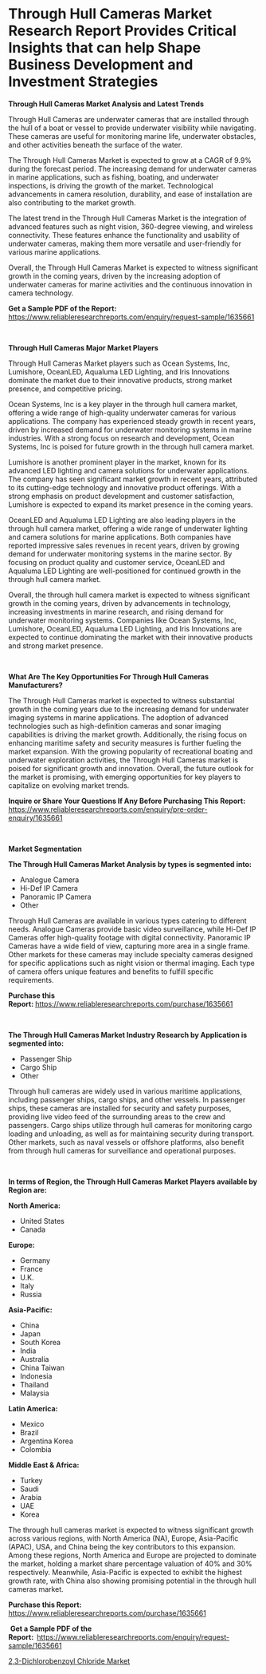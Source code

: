 <p><h1>Through Hull Cameras Market Research Report Provides Critical Insights that can help Shape Business Development and Investment Strategies</h1></p><p><strong>Through Hull Cameras Market Analysis and Latest Trends</strong></p>
<p><p>Through Hull Cameras are underwater cameras that are installed through the hull of a boat or vessel to provide underwater visibility while navigating. These cameras are useful for monitoring marine life, underwater obstacles, and other activities beneath the surface of the water.</p><p>The Through Hull Cameras Market is expected to grow at a CAGR of 9.9% during the forecast period. The increasing demand for underwater cameras in marine applications, such as fishing, boating, and underwater inspections, is driving the growth of the market. Technological advancements in camera resolution, durability, and ease of installation are also contributing to the market growth.</p><p>The latest trend in the Through Hull Cameras Market is the integration of advanced features such as night vision, 360-degree viewing, and wireless connectivity. These features enhance the functionality and usability of underwater cameras, making them more versatile and user-friendly for various marine applications.</p><p>Overall, the Through Hull Cameras Market is expected to witness significant growth in the coming years, driven by the increasing adoption of underwater cameras for marine activities and the continuous innovation in camera technology.</p></p>
<p><strong>Get a Sample PDF of the Report:&nbsp;</strong> <a href="https://www.reliableresearchreports.com/enquiry/request-sample/1635661">https://www.reliableresearchreports.com/enquiry/request-sample/1635661</a></p>
<p>&nbsp;</p>
<p><strong>Through Hull Cameras Major Market Players</strong></p>
<p><p>Through Hull Cameras Market players such as Ocean Systems, Inc, Lumishore, OceanLED, Aqualuma LED Lighting, and Iris Innovations dominate the market due to their innovative products, strong market presence, and competitive pricing. </p><p>Ocean Systems, Inc is a key player in the through hull camera market, offering a wide range of high-quality underwater cameras for various applications. The company has experienced steady growth in recent years, driven by increased demand for underwater monitoring systems in marine industries. With a strong focus on research and development, Ocean Systems, Inc is poised for future growth in the through hull camera market.</p><p>Lumishore is another prominent player in the market, known for its advanced LED lighting and camera solutions for underwater applications. The company has seen significant market growth in recent years, attributed to its cutting-edge technology and innovative product offerings. With a strong emphasis on product development and customer satisfaction, Lumishore is expected to expand its market presence in the coming years.</p><p>OceanLED and Aqualuma LED Lighting are also leading players in the through hull camera market, offering a wide range of underwater lighting and camera solutions for marine applications. Both companies have reported impressive sales revenues in recent years, driven by growing demand for underwater monitoring systems in the marine sector. By focusing on product quality and customer service, OceanLED and Aqualuma LED Lighting are well-positioned for continued growth in the through hull camera market.</p><p>Overall, the through hull camera market is expected to witness significant growth in the coming years, driven by advancements in technology, increasing investments in marine research, and rising demand for underwater monitoring systems. Companies like Ocean Systems, Inc, Lumishore, OceanLED, Aqualuma LED Lighting, and Iris Innovations are expected to continue dominating the market with their innovative products and strong market presence.</p></p>
<p>&nbsp;</p>
<p><strong>What Are The Key Opportunities For Through Hull Cameras Manufacturers?</strong></p>
<p><p>The Through Hull Cameras market is expected to witness substantial growth in the coming years due to the increasing demand for underwater imaging systems in marine applications. The adoption of advanced technologies such as high-definition cameras and sonar imaging capabilities is driving the market growth. Additionally, the rising focus on enhancing maritime safety and security measures is further fueling the market expansion. With the growing popularity of recreational boating and underwater exploration activities, the Through Hull Cameras market is poised for significant growth and innovation. Overall, the future outlook for the market is promising, with emerging opportunities for key players to capitalize on evolving market trends.</p></p>
<p><strong>Inquire or Share Your Questions If Any Before Purchasing This Report:</strong> <a href="https://www.reliableresearchreports.com/enquiry/pre-order-enquiry/1635661">https://www.reliableresearchreports.com/enquiry/pre-order-enquiry/1635661</a></p>
<p>&nbsp;</p>
<p><strong>Market Segmentation</strong></p>
<p><strong>The Through Hull Cameras Market Analysis by types is segmented into:</strong></p>
<p><ul><li>Analogue Camera</li><li>Hi-Def IP Camera</li><li>Panoramic IP Camera</li><li>Other</li></ul></p>
<p><p>Through Hull Cameras are available in various types catering to different needs. Analogue Cameras provide basic video surveillance, while Hi-Def IP Cameras offer high-quality footage with digital connectivity. Panoramic IP Cameras have a wide field of view, capturing more area in a single frame. Other markets for these cameras may include specialty cameras designed for specific applications such as night vision or thermal imaging. Each type of camera offers unique features and benefits to fulfill specific requirements.</p></p>
<p><strong>Purchase this Report:&nbsp;</strong><a href="https://www.reliableresearchreports.com/purchase/1635661">https://www.reliableresearchreports.com/purchase/1635661</a></p>
<p>&nbsp;</p>
<p><strong>The Through Hull Cameras Market Industry Research by Application is segmented into:</strong></p>
<p><ul><li>Passenger Ship</li><li>Cargo Ship</li><li>Other</li></ul></p>
<p><p>Through hull cameras are widely used in various maritime applications, including passenger ships, cargo ships, and other vessels. In passenger ships, these cameras are installed for security and safety purposes, providing live video feed of the surrounding areas to the crew and passengers. Cargo ships utilize through hull cameras for monitoring cargo loading and unloading, as well as for maintaining security during transport. Other markets, such as naval vessels or offshore platforms, also benefit from through hull cameras for surveillance and operational purposes.</p></p>
<p>&nbsp;</p>
<p><strong>In terms of Region, the Through Hull Cameras Market Players available by Region are:</strong></p>
<p>
    <p> <strong> North America: </strong>
        <ul>
            <li>United States</li>
            <li>Canada</li>
        </ul>
        </p> 
    <p> <strong> Europe: </strong>
        <ul>
            <li>Germany</li>
            <li>France</li>
            <li>U.K.</li>
            <li>Italy</li>
            <li>Russia</li>
        </ul>
        </p> 
    <p> <strong> Asia-Pacific: </strong>
        <ul>
            <li>China</li>
            <li>Japan</li>
            <li>South Korea</li>
            <li>India</li>
            <li>Australia</li>
            <li>China Taiwan</li>
            <li>Indonesia</li>
            <li>Thailand</li>
            <li>Malaysia</li>
        </ul>
        </p> 
    <p> <strong> Latin America: </strong>
        <ul>
            <li>Mexico</li>
            <li>Brazil</li>
            <li>Argentina Korea</li>
            <li>Colombia</li>
        </ul>
        </p> 
    <p> <strong> Middle East & Africa: </strong>
        <ul>
            <li>Turkey</li>
            <li>Saudi</li>
            <li>Arabia</li>
            <li>UAE</li>
            <li>Korea</li>
        </ul>
    </p>
    </p>
<p><p>The through hull cameras market is expected to witness significant growth across various regions, with North America (NA), Europe, Asia-Pacific (APAC), USA, and China being the key contributors to this expansion. Among these regions, North America and Europe are projected to dominate the market, holding a market share percentage valuation of 40% and 30% respectively. Meanwhile, Asia-Pacific is expected to exhibit the highest growth rate, with China also showing promising potential in the through hull cameras market.</p></p>
<p><strong>Purchase this Report: </strong><a href="https://www.reliableresearchreports.com/purchase/1635661">https://www.reliableresearchreports.com/purchase/1635661</a></p>
<p>&nbsp;<strong>Get a Sample PDF of the Report:&nbsp;&nbsp;</strong><a href="https://www.reliableresearchreports.com/enquiry/request-sample/1635661">https://www.reliableresearchreports.com/enquiry/request-sample/1635661</a></p>
<p><strong></strong></p>
<p><p><a href="https://github.com/prosalinda88/Market-Research-Report-List-3/blob/main/23-dichlorobenzoyl-chloride-market.md">2,3-Dichlorobenzoyl Chloride Market</a></p></p>